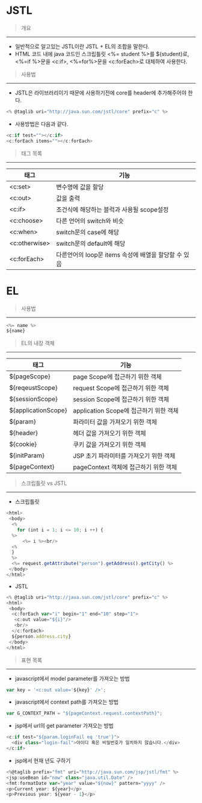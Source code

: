 JSTL
===
>개요
---
- 일반적으로 알고있는 JSTL이란 JSTL + EL의 조합을 말한다.
- HTML 코드 내에 java 코드인 스크립틀릿 <%= student %>를 ${student}로, <%=if %>문을 <c:if>, <%=for%>문을 <c:forEach>로 대체하여 사용한다.
>사용법
---
- JSTL은 라이브러리이기 때문에 사용하기전에 core를 header에 추가해주어야 한다.
```js
<% @taglib uri="http://java.sun.com/jstl/core" prefix="c" %>
```
- 사용방법은 다음과 같다.
```js
<c:if test=""></c:if>
<c:forEach items=""></c:forEach>
```
>태그 목록
---
|태그|기능|
|---|---|
|<c:set>|변수명에 값을 할당|
|<c:out>|값을 출력|
|<c:if>|조건식에 해당하는 블럭과 사용될 scope설정|
|<c:choose>|다른 언어의 switch와 비슷|
|<c:when>|switch문의 case에 해당|
|<c:otherwise>|switch문의 default에 해당|
|<c:forEach>|다른언어의 loop문 items 속성에 배열을 할당할 수 있음|

EL
===
>사용법
---
```js
<%= name %>
${name}
```
>EL의 내장 객체
---
|태그|기능|
|---|---|
|${pageScope}|page Scope에 접근하기 위한 객체|
|${reqeustScope}|request Scope에 접근하기 위한 객체|
|${sessionScope}|session Scope에 접근하기 위한 객체|
|${applicationScope}|application Scope에 접근하기 위한 객체|
|${param}|파라미터 값을 가져오기 위한 객체|
|${header}|헤더 값을 가져오기 위한 객체|
|${cookie}|쿠키 값을 가져오기 위한 객체|
|${initParam}|JSP 초기 파라미터를 가져오기 위한 객체|
|${pageContext}|pageContext 객체에 접근하기 위한 객체|

>스크립틀릿 vs JSTL
---
- 스크립틀릿
```js
<html>
 <body>
  <%
    for (int i = 1; i <= 10; i ++) {
  %>
      <%= i %><br/>
  <%
  }
  %>
  <%= request.getAttribute("person").getAddress().getCity() %>
 </body>
</html>
```
- JSTL
```js
<% @taglib uri="http://java.sun.com/jstl/core" prefix="c" %>
<html>
 <body>
  <c:forEach var="i" begin="1" end="10" step="1">
   <c:out value="${i}"/>
   <br/>
  </c:forEach>
  ${person.address.city}
 </body>
</html>
```
>표현 목록
---
- javascript에서 model parameter를 가져오는 방법
```js
var key = '<c:out value='${key}' />';
```
- javascript에서 context path를 가져오는 방법
```js
var G_CONTEXT_PATH = "${pageContext.request.contextPath}";
```
- jsp에서 url의 get parameter 가져오는 방법
```js
<c:if test="${param.loginFail eq 'true'}">
  <div class="login-fail">아이디 혹은 비밀번호가 일치하지 않습니다.</div>
</c:if>
```
- jsp에서 현재 년도 구하기
```js
<%@taglib prefix="fmt" uri="http://java.sun.com/jsp/jstl/fmt" %>
<jsp:useBean id="now" class="java.util.Date" />
<fmt:formatDate var="year" value="${now}" pattern="yyyy" />
<p>Current year: ${year}</p>
<p>Previous year: ${year - 1}</p>
```